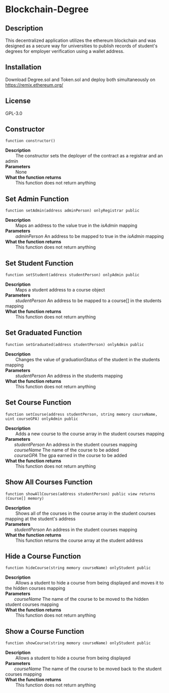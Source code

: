 # Blockchain-Degree
## Description
This decentralized application utilizes the ethereum blockchain and was designed as a secure way for universities to publish records of student's degrees for employer verification using a wallet address.
## Installation
Download Degree.sol and Token.sol and deploy both simultaneously on https://remix.ethereum.org/
## License
GPL-3.0
## Constructor
```
function constructor()
```
**Description**<br />
&emsp;&emsp;
The constructor sets the deployer of the contract as a registrar and an admin<br />
**Parameters**<br />
&emsp;&emsp;
None<br />
**What the function returns**<br />
&emsp;&emsp;
This function does not return anything
## Set Admin Function
```
function setAdmin(address adminPerson) onlyRegistrar public
```
**Description**<br />
&emsp;&emsp;
Maps an address to the value true in the *isAdmin* mapping<br />
**Parameters**<br />
&emsp;&emsp;
*adminPerson* An address to be mapped to true in the *isAdmin* mapping<br />
**What the function returns**<br />
&emsp;&emsp;
This function does not return anything
## Set Student Function
```
function setStudent(address studentPerson) onlyAdmin public
```
**Description**<br />
&emsp;&emsp;
Maps a student address to a course object<br />
**Parameters**<br />
&emsp;&emsp;
*studentPerson* An address to be mapped to a course[] in the students mapping<br />
**What the function returns**<br />
&emsp;&emsp;
This function does not return anything
## Set Graduated Function
```
function setGraduated(address studentPerson) onlyAdmin public
```
**Description**<br />
&emsp;&emsp;
Changes the value of graduationStatus of the student in the students mapping<br />
**Parameters**<br />
&emsp;&emsp;
*studentPerson* An address in the students mapping<br />
**What the function returns**<br />
&emsp;&emsp;
This function does not return anything
## Set Course Function
```
function setCourse(address studentPerson, string memory courseName, uint courseGPA) onlyAdmin public
```
**Description**<br />
&emsp;&emsp;
Adds a new course to the course array in the student courses mapping<br />
**Parameters**<br />
&emsp;&emsp;*studentPerson* An address in the student courses mapping<br />
&emsp;&emsp;*courseName* The name of the course to be added<br />
&emsp;&emsp;*courseGPA* The gpa earned in the course to be added<br />
**What the function returns**<br />
&emsp;&emsp;
This function does not return anything
## Show All Courses Function
```
function showAllCourses(address studentPerson) public view returns (Course[] memory)
```
**Description**<br />
&emsp;&emsp;
Shows all of the courses in the course array in the student courses mapping at the student's address<br />
**Parameters**<br />
&emsp;&emsp;*studentPerson* An address in the student courses mapping<br />
**What the function returns**<br />
&emsp;&emsp;
This function returns the course array at the student address
## Hide a Course Function
```
function hideCourse(string memory courseName) onlyStudent public
```
**Description**<br />
&emsp;&emsp;
Allows a student to hide a course from being displayed and moves it to the hidden courses mapping<br />
**Parameters**<br />
&emsp;&emsp;*courseName* The name of the course to be moved to the hidden student courses mapping<br />
**What the function returns**<br />
&emsp;&emsp;
This function does not return anything
## Show a Course Function
```
function showCourse(string memory courseName) onlyStudent public
```
**Description**<br />
&emsp;&emsp;
Allows a student to hide a course from being displayed<br />
**Parameters**<br />
&emsp;&emsp;*courseName* The name of the course to be moved back to the student courses mapping<br />
**What the function returns**<br />
&emsp;&emsp;
This function does not return anything
